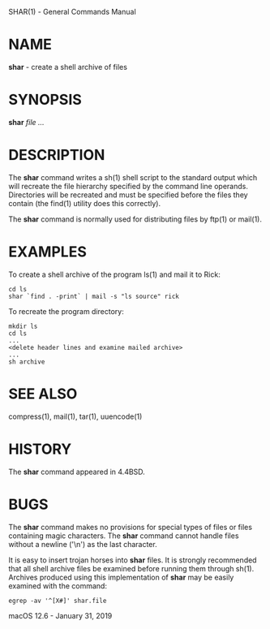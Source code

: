SHAR(1) - General Commands Manual

# NAME

**shar** - create a shell archive of files

# SYNOPSIS

**shar**
*file&nbsp;...*

# DESCRIPTION

The
**shar**
command writes a
sh(1)
shell script to the standard output which will recreate the file
hierarchy specified by the command line operands.
Directories will be recreated and must be specified before the
files they contain (the
find(1)
utility does this correctly).

The
**shar**
command is normally used for distributing files by
ftp(1)
or
mail(1).

# EXAMPLES

To create a shell archive of the program
ls(1)
and mail it to Rick:

	cd ls
	shar `find . -print` | mail -s "ls source" rick

To recreate the program directory:

	mkdir ls
	cd ls
	...
	<delete header lines and examine mailed archive>
	...
	sh archive

# SEE ALSO

compress(1),
mail(1),
tar(1),
uuencode(1)

# HISTORY

The
**shar**
command appeared in
4\.4BSD.

# BUGS

The
**shar**
command makes no provisions for special types of files or files containing
magic characters.
The
**shar**
command cannot handle files without a newline ('&#92;n')
as the last character.

It is easy to insert trojan horses into
**shar**
files.
It is strongly recommended that all shell archive files be examined
before running them through
sh(1).
Archives produced using this implementation of
**shar**
may be easily examined with the command:

	egrep -av '^[X#]' shar.file

macOS 12.6 - January 31, 2019

